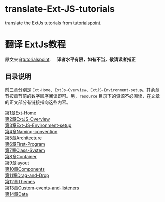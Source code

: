 # translate-Ext-JS-tutorials
translate the ExtJs tutorials from [tutorialspoint](https://www.tutorialspoint.com/extjs/).

# 翻译 ExtJs教程  
原文来自[tutorialspoint](https://www.tutorialspoint.com/extjs/).    
**译者水平有限，如有不当，敬请读者指正**

## 目录说明
前三章分别是 `Ext-Home`、`ExtJs-Overview`、`ExtJS-Environment-setup`。其余章节按章节前的数字顺序阅读即可。另，`resource` 目录下的资源不必阅读，在文章的正文部分有链接指向这些内容。

[第1章Ext-Home](https://github.com/jianxinliu/translate-Ext-JS-tutorials/blob/master/Ext-Home/Ext%20Home.md)</br>
[第2章ExtJS-Overview](https://github.com/jianxinliu/translate-Ext-JS-tutorials/blob/master/ExtJS-Overview/ExtJS-Overview.md)</br>
[第3章Ext-JS-Environment-setup](https://github.com/jianxinliu/translate-Ext-JS-tutorials/blob/master/Ext-JS-Environment-setup/setup.md)</br>
[第4章Naming-convention](https://github.com/jianxinliu/translate-Ext-JS-tutorials/blob/master/4-Naming-convention/4.md)</br>
[第5章Architecture](https://github.com/jianxinliu/translate-Ext-JS-tutorials/blob/master/5-Architecture/5.md)</br>
[第6章First-Program](https://github.com/jianxinliu/translate-Ext-JS-tutorials/blob/master/6-First-Program/6.md)</br>
[第7章Class-System](https://github.com/jianxinliu/translate-Ext-JS-tutorials/blob/master/7-Class-System/7.md)</br>
[第8章Container](https://github.com/jianxinliu/translate-Ext-JS-tutorials/blob/master/8-Container/8.md)</br>
[第9章layout](https://github.com/jianxinliu/translate-Ext-JS-tutorials/blob/master/9-layout/9.md)</br>
[第10章Components](https://github.com/jianxinliu/translate-Ext-JS-tutorials/blob/master/10-Components/10.md)</br>
[第11章Drag-and-Drop](https://github.com/jianxinliu/translate-Ext-JS-tutorials/tree/master/11-Drag-and-Drop/11.md)</br>
[第12章Themes](https://github.com/jianxinliu/translate-Ext-JS-tutorials/tree/master/12-Themes/12.md)</br>
[第13章Custom-events-and-listeners](https://github.com/jianxinliu/translate-Ext-JS-tutorials/tree/master/13-Custom-events-and-listeners/13.md)</br>
[第14章Data](https://github.com/jianxinliu/translate-Ext-JS-tutorials/tree/master/14-Data/14.md)
